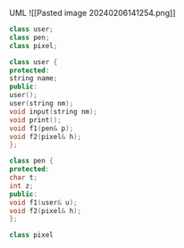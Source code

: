 UML
![[Pasted image 20240206141254.png]]
```cpp
class user;
class pen;
class pixel;

class user {
protected:
string name;
public:
user();
user(string nm);
void input(string nm);
void print();
void f1(pen& p);
void f2(pixel& h);
};

class pen {
protected:
char t;
int z;
public:
void f1(user& u);
void f2(pixel& h);
};

class pixel
```